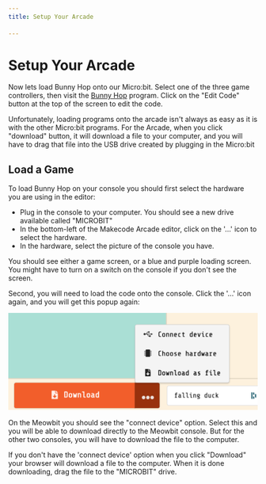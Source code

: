 ```yaml
---
title: Setup Your Arcade

---
```



# Setup Your Arcade

Now lets load Bunny Hop onto our Micro:bit. Select one of the three game
controllers, then visit the [Bunny Hop](https://makecode.com/_XqaVLig0x5Cx) 
program. Click on the "Edit Code" button at the top of the screen to edit the code. 

Unfortunately, loading programs onto the arcade isn't always as easy as it is
with the other Micro:bit programs. For the Arcade, when you click "download"
button, it will download a file to your computer, and you will have to drag
that file into the USB drive created by plugging in the Micro:bit


## Load a Game

To load Bunny Hop on your console you should first select the hardware you
are using in the editor:

* Plug in the console to your computer. You should see a new drive available called "MICROBIT"
* In the bottom-left of the Makecode Arcade editor, click on the '...' icon to select the hardware. 
* In the hardware, select the picture of the console you have. 

You should see either a game screen, or a blue and purple loading screen. You
might have to turn on a switch on the console if you don't see the screen.

Second, you will need to load the code onto the console. Click the '...' icon
again, and you will get this popup again: 

<div class="centered-image"><img src="./select_hardware.png" width="600px"></div>

On the Meowbit you should see the "connect device" option. Select this and you
will be able to download directly to the Meowbit console. But for the other
two consoles, you will have to download the file to the computer. 

If you don't have the 'connect device' option when you click "Download" your
browser will download a file to the computer. When it is done downloading,
drag the file to the "MICROBIT" drive.

